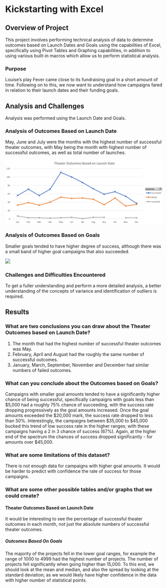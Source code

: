 # Kickstarting with Excel

## Overview of Project
This project involves performing technical analysis of data to determine outcomes based on Launch Dates and Goals using the capabilities of Excel, specifically using Pivot Tables and Graphing capabilities, in addition to using various built-in macros which allow us to perform statistical analysis.

### Purpose
Louise’s play Fever came close to its fundraising goal in a short amount of time. Following on to this, we now want to understand how campaigns fared in relation to their launch dates and their funding goals. 

## Analysis and Challenges
Analysis was performed using the Launch Date and Goals.

### Analysis of Outcomes Based on Launch Date
May, June and July were the months with the highest number of successful theater outcomes, with May being the month with highest number of successful outcomes, as well as total number of launches.

![](resources/Theater_Outcomes_vs_Launch.png)

### Analysis of Outcomes Based on Goals
Smaller goals tended to have higher degree of success, although there was a small band of higher goal campaigns that also succeeded.

![](resources/Outcomes_vs_Goals.png)


### Challenges and Difficulties Encountered
To get a fuller understanding and perform a more detailed analysis, a better understanding of the concepts of variance and identification of outliers is required.

## Results

### What are two conclusions you can draw about the Theater Outcomes based on Launch Date?

1) The month that had the highest number of successful theater outcomes was May.
2) February, April and August had the roughly the same number of successful outcomes.
3) January, March, September, November and December had similar numbers of failed outcomes.


### What can you conclude about the Outcomes based on Goals?

Campaigns with smaller goal amounts tended to have a significantly higher chance of being successful, specifically campaigns with goals less than $5,000 had a roughly 75% chance of succeeding, with the success rate dropping progressively as the goal amounts increased. Once the goal amounts exceeded the $20,000 mark, the success rate dropped to less than 50%. Interestingly, the campaigns between $35,000 to $45,000 bucked this trend of low success rate in the higher ranges; with these campaigns having a 2 in 3 chance of success (67%). Again, at the higher end of the spectrum the chances of success dropped significantly - for amounts over $45,000.

### What are some limitations of this dataset?
There is not enough data for campaigns with higher goal amounts. It would be harder to predict with confidence the rate of success for those campaigns.


### What are some other possible tables and/or graphs that we could create?

#### Theater Outcomes Based on Launch Date
It would be interesting to see the percentage of successful theater outcomes in each month, not just the absolute numbers of successful theater outcomes.

##### Outcomes Based On Goals
The majority of the projects fell in the lower goal ranges, for example the range of 1000 to 4999 had the highest number of projects. The number of projects fell significantly when going higher than 15,000. To this end, we should look at the mean and median, and also the spread by looking at the standard deviation; as we would likely have higher confidence in the data with higher number of statistical points.
